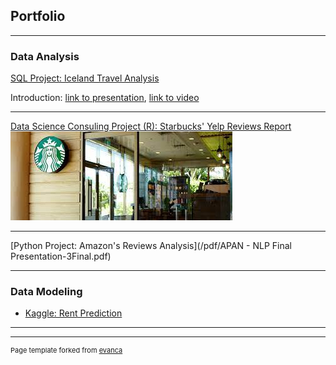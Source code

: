## Portfolio

---

### Data Analysis 

[SQL Project: Iceland Travel Analysis](https://hsiehhsinyu-hh2890.shinyapps.io/Iceland/)

Introduction: [link to presentation](/pdf/5310_team6.pdf), [link to video](https://youtu.be/s-ZYGeIUtMs)

---
[Data Science Consuling Project (R): Starbucks' Yelp Reviews Report](https://hsiehhsinyu-hh2890.shinyapps.io/Starbucks_Dynamic_Report/)
<img src="images/starbucks.jpeg?raw=true"/>

---
[Python Project: Amazon's Reviews Analysis](/pdf/APAN - NLP Final Presentation-3Final.pdf)

---

### Data Modeling

- [Kaggle: Rent Prediction](https://www.kaggle.com/competitions/predictlala2020)

---




---
<p style="font-size:11px">Page template forked from <a href="https://github.com/evanca/quick-portfolio">evanca</a></p>
<!-- Remove above link if you don't want to attibute -->
